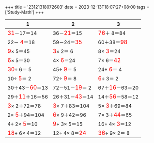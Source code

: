 +++ 
title = '23121318072603' 
date = 2023-12-13T18:07:27+08:00 
tags = ['Study-Math'] 
+++ 

1 | 2 | 3 
-- | -- | -- 
<font color=red size=4>31</font>－17＝14 | 36－<font color=red size=4>21</font>＝15 | <font color=red size=4>76</font>＋ 8＝84 
22－<font color=red size=4> 4</font>＝18 | 59－24＝<font color=red size=4>35</font> | 60＋38＝<font color=red size=4>98</font> 
<font color=red size=4> 9</font>× 5＝45 | <font color=red size=4> 3</font>× 2＝ 6 |  8×<font color=red size=4> 3</font>＝24 
<font color=red size=4> 6</font>× 5＝30 |  4×<font color=red size=4> 6</font>＝24 |  7× 6＝<font color=red size=4>42</font> 
<font color=red size=4>30</font>÷ 6＝ 5 | 45÷<font color=red size=4> 9</font>＝ 5 | 24÷<font color=red size=4> 6</font>＝ 4 
10÷<font color=red size=4> 5</font>＝ 2 | 72÷<font color=red size=4> 9</font>＝ 8 | <font color=red size=4> 6</font>÷ 3＝ 2 
30＋43－<font color=red size=4>60</font>＝13 | 72－51－<font color=red size=4>19</font>＝ 2 | 67＋<font color=red size=4>16</font>－63＝20 
29＋<font color=red size=4>11</font>＋16＝56 | 26＋31－<font color=red size=4>43</font>＝14 | 14＋<font color=red size=4>56</font>－58＝12 
<font color=red size=4> 3</font>× 2＋72＝78 | <font color=red size=4> 3</font>× 7＋83＝104 |  5×<font color=red size=4> 3</font>＋69＝84 
 2×<font color=red size=4> 5</font>＋94＝104 | <font color=red size=4> 6</font>× 9＋42＝96 |  7× 3＋<font color=red size=4>44</font>＝65 
 4÷ 2×<font color=red size=4> 5</font>＝10 | <font color=red size=4> 9</font>÷ 3× 5＝15 | 16÷ 4×<font color=red size=4> 3</font>＝12 
<font color=red size=4>18</font>÷ 6× 4＝12 | 12÷ 4× 8＝<font color=red size=4>24</font> | <font color=red size=4>36</font>÷ 9× 2＝ 8 

